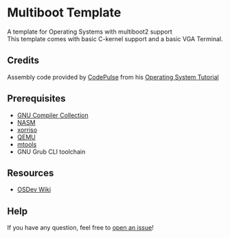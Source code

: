 # Multiboot Template
A template for Operating Systems with multiboot2 support<br>
This template comes with basic C-kernel support and a basic VGA Terminal.

## Credits
Assembly code provided by [CodePulse](https://github.com/davidcallanan) from his [Operating System Tutorial](https://github.com/davidcallanan/os-series)

## Prerequisites
- [GNU Compiler Collection](https://gcc.gnu.org/)
- [NASM](https://www.nasm.us/)
- [xorriso](https://www.gnu.org/software/xorriso/)
- [QEMU](https://www.qemu.org/)
- [mtools](https://www.gnu.org/software/mtools/)
- GNU Grub CLI toolchain

## Resources
- [OSDev Wiki](https://wiki.osdev.org/Main_Page)

## Help
If you have any question, feel free to [open an issue](https://github.com/averyocean65/avsys/issues/new)!
